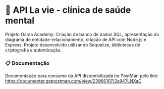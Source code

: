 # 🧠 API La vie - clínica de saúde mental

Projeto Gama Academy: Criação de banco de dados SQL, apresentação do diagrama de entidade-relacionamento, criação de API com Node.js e Express. Projeto desenvolvido utilizando Sequelize, bibliotecas de criptografia e autenticação. 

### 📋 Documentação

Documentação para consumo da API disponibilizada no PostMan pelo link: https://documenter.getpostman.com/view/23966107/2s847LNXaC

